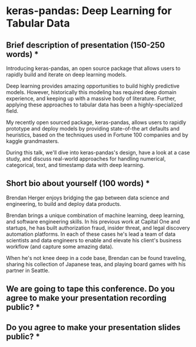 # keras-pandas: Deep Learning for Tabular Data

## Brief description of presentation (150-250 words) *

Introducing keras-pandas, an open source package that allows users to rapidly build and iterate on deep learning models.

Deep learning provides amazing opportunities to build highly predictive models. However, historically this modeling has required deep domain experience, and keeping up with a massive body of literature. Further, applying these approaches to tabular data has been a highly-specialized field. 

My recently open sourced package, keras-pandas, allows users to rapidly prototype and deploy models by providing state-of-the art defaults and heuristics, based on the techniques used in Fortune 100 companies and by kaggle grandmasters. 

During this talk, we'll dive into keras-pandas's design, have a look at a case study, and discuss real-world approaches for handling numerical, categorical, text, and timestamp data with deep learning.  

## Short bio about yourself (100 words) *

Brendan Herger enjoys bridging the gap between data science and engineering, to build and deploy data products.

Brendan brings a unique combination of machine learning, deep learning, and software engineering skills. In his previous work at Capital One and startups,  he has built authorization fraud, insider threat, and legal discovery automation platforms. In each of these cases he's lead a team of data scientists and data engineers to enable and elevate his client's business workflow (and capture some amazing data).

When he's not knee deep in a code base, Brendan can be found traveling, sharing his collection of Japanese teas, and playing board games with his partner in Seattle. 

## We are going to tape this conference. Do you agree to make your presentation recording public? *

## Do you agree to make your presentation slides public? *

